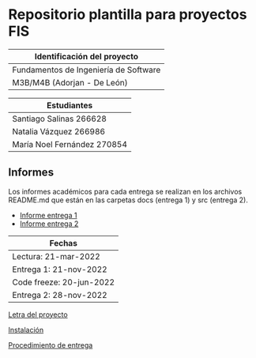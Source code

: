 # Repositorio plantilla para proyectos FIS

| Identificación del proyecto
|-----------
| Fundamentos de Ingeniería de Software
|M3B/M4B (Adorjan - De León)

| Estudiantes
|-----------
| Santiago Salinas 266628
| Natalia Vázquez 266986
| María Noel Fernández 270854

## Informes
Los informes académicos para cada entrega se realizan en los archivos README.md que están en las carpetas docs (entrega 1) y src (entrega 2).
* [Informe entrega 1](docs/README.md)
* [Informe entrega 2](src/README.md)

| Fechas
|-----------
| Lectura: 21-mar-2022
| Entrega 1: 21-nov-2022
| Code freeze: 20-jun-2022
| Entrega 2: 28-nov-2022

[Letra del proyecto](letra.md)

[Instalación](install.md)

[Procedimiento de entrega](proc_entrega.md)
